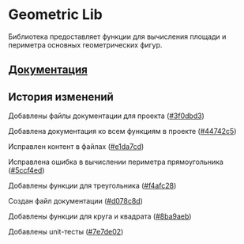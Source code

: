 # Geometric Lib
Библиотека предоставляет функции для вычисления площади и периметра основных геометрических фигур.

## [Документация](DOCUMENTATION.md)

## История изменений
Добавлены файлы документации для проекта ([#3f0dbd3](https://github.com/acidless/isrpo-lab-1/commit/3f0dbd3e66fb427c14cd19924b69f617a6c12e9e))

Добавлена документация ко всем функциям в проекте ([#44742c5](https://github.com/acidless/isrpo-lab-1/commit/44742c5a4c16ef4f4c804700f109ae9d47f7a322))

Исправлен контент в файлах ([#e1da7cd](https://github.com/acidless/isrpo-lab-1/commit/e1da7cd7c81696f35f950eff9f0bf66444083038))

Исправлена ошибка в вычислении периметра прямоугольника ([#5ccf4ed](https://github.com/acidless/isrpo-lab-1/commit/5ccf4ed049b95507f654081db4710cdf4563bce3))

Добавлены функции для треугольника ([#f4afc28](https://github.com/acidless/isrpo-lab-1/commit/f4afc281784e6e8cebe1b774117a314ee622a921))

Создан файл документации ([#d078c8d](https://github.com/acidless/isrpo-lab-1/commit/d078c8d9ee6155f3cb0e577d28d337b791de28e2))

Добавлены функции для круга и квадрата ([#8ba9aeb](https://github.com/acidless/isrpo-lab-1/commit/8ba9aeb3cea847b63a91ac378a2a6db758682460))

Добавлены unit-тесты ([#7e7de02](https://github.com/acidless/isrpo-lab-1/commit/7e7de02d5ddce673f9d9b232997dcd54956c0f68))